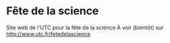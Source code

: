 Fête de la science
==================

Site web de l'UTC pour la fête de la science
À voir (bientôt) sur http://www.utc.fr/fetedelascience

